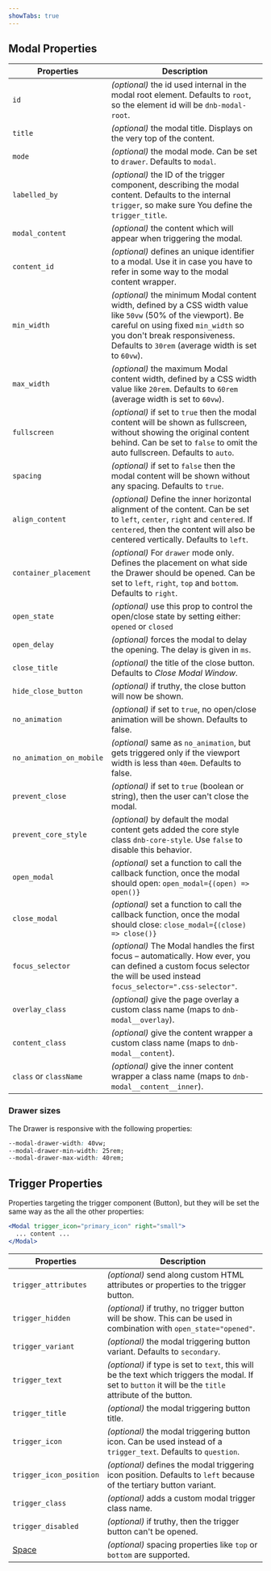 ```yaml
---
showTabs: true
---
```


## Modal Properties

| Properties               | Description                                                                                                                                                                                                                                  |
| ------------------------ | -------------------------------------------------------------------------------------------------------------------------------------------------------------------------------------------------------------------------------------------- |
| `id`                     | _(optional)_ the id used internal in the modal root element. Defaults to `root`, so the element id will be `dnb-modal-root`.                                                                                                                 |
| `title`                  | _(optional)_ the modal title. Displays on the very top of the content.                                                                                                                                                                       |
| `mode`                   | _(optional)_ the modal mode. Can be set to `drawer`. Defaults to `modal`.                                                                                                                                                                    |
| `labelled_by`            | _(optional)_ the ID of the trigger component, describing the modal content. Defaults to the internal `trigger`, so make sure You define the `trigger_title`.                                                                                 |
| `modal_content`          | _(optional)_ the content which will appear when triggering the modal.                                                                                                                                                                        |
| `content_id`             | _(optional)_ defines an unique identifier to a modal. Use it in case you have to refer in some way to the modal content wrapper.                                                                                                             |
| `min_width`              | _(optional)_ the minimum Modal content width, defined by a CSS width value like `50vw` (50% of the viewport). Be careful on using fixed `min_width` so you don't break responsiveness. Defaults to `30rem` (average width is set to `60vw`). |
| `max_width`              | _(optional)_ the maximum Modal content width, defined by a CSS width value like `20rem`. Defaults to `60rem` (average width is set to `60vw`).                                                                                               |
| `fullscreen`             | _(optional)_ if set to `true` then the modal content will be shown as fullscreen, without showing the original content behind. Can be set to `false` to omit the auto fullscreen. Defaults to `auto`.                                        |
| `spacing`                | _(optional)_ if set to `false` then the modal content will be shown without any spacing. Defaults to `true`.                                                                                                                                 |
| `align_content`          | _(optional)_ Define the inner horizontal alignment of the content. Can be set to `left`, `center`, `right` and `centered`. If `centered`, then the content will also be centered vertically. Defaults to `left`.                             |
| `container_placement`    | _(optional)_ For `drawer` mode only. Defines the placement on what side the Drawer should be opened. Can be set to `left`, `right`, `top` and `bottom`. Defaults to `right`.                                                                 |
| `open_state`             | _(optional)_ use this prop to control the open/close state by setting either: `opened` or `closed`                                                                                                                                           |
| `open_delay`             | _(optional)_ forces the modal to delay the opening. The delay is given in `ms`.                                                                                                                                                              |
| `close_title`            | _(optional)_ the title of the close button. Defaults to _Close Modal Window_.                                                                                                                                                                |
| `hide_close_button`      | _(optional)_ if truthy, the close button will now be shown.                                                                                                                                                                                  |
| `no_animation`           | _(optional)_ if set to `true`, no open/close animation will be shown. Defaults to false.                                                                                                                                                     |
| `no_animation_on_mobile` | _(optional)_ same as `no_animation`, but gets triggered only if the viewport width is less than `40em`. Defaults to false.                                                                                                                   |
| `prevent_close`          | _(optional)_ if set to `true` (boolean or string), then the user can't close the modal.                                                                                                                                                      |
| `prevent_core_style`     | _(optional)_ by default the modal content gets added the core style class `dnb-core-style`. Use `false` to disable this behavior.                                                                                                            |
| `open_modal`             | _(optional)_ set a function to call the callback function, once the modal should open: `open_modal={(open) => open()}`                                                                                                                       |
| `close_modal`            | _(optional)_ set a function to call the callback function, once the modal should close: `close_modal={(close) => close()}`                                                                                                                   |
| `focus_selector`         | _(optional)_ The Modal handles the first focus – automatically. How ever, you can defined a custom focus selector the will be used instead `focus_selector=".css-selector"`.                                                                 |
| `overlay_class`          | _(optional)_ give the page overlay a custom class name (maps to `dnb-modal__overlay`).                                                                                                                                                       |
| `content_class`          | _(optional)_ give the content wrapper a custom class name (maps to `dnb-modal__content`).                                                                                                                                                    |
| `class` or `className`   | _(optional)_ give the inner content wrapper a class name (maps to `dnb-modal__content__inner`).                                                                                                                                              |

### Drawer sizes

The Drawer is responsive with the following properties:

```css
--modal-drawer-width: 40vw;
--modal-drawer-min-width: 25rem;
--modal-drawer-max-width: 40rem;
```

## Trigger Properties

Properties targeting the trigger component (Button), but they will be set the same way as the all the other properties:

```jsx
<Modal trigger_icon="primary_icon" right="small">
  ... content ...
</Modal>
```

| Properties                                  | Description                                                                                                                                               |
| ------------------------------------------- | --------------------------------------------------------------------------------------------------------------------------------------------------------- |
| `trigger_attributes`                        | _(optional)_ send along custom HTML attributes or properties to the trigger button.                                                                       |
| `trigger_hidden`                            | _(optional)_ if truthy, no trigger button will be show. This can be used in combination with `open_state="opened"`.                                       |
| `trigger_variant`                           | _(optional)_ the modal triggering button variant. Defaults to `secondary`.                                                                                |
| `trigger_text`                              | _(optional)_ if type is set to `text`, this will be the text which triggers the modal. If set to `button` it will be the `title` attribute of the button. |
| `trigger_title`                             | _(optional)_ the modal triggering button title.                                                                                                           |
| `trigger_icon`                              | _(optional)_ the modal triggering button icon. Can be used instead of a `trigger_text`. Defaults to `question`.                                           |
| `trigger_icon_position`                     | _(optional)_ defines the modal triggering icon position. Defaults to `left` because of the tertiary button variant.                                       |
| `trigger_class`                             | _(optional)_ adds a custom modal trigger class name.                                                                                                      |
| `trigger_disabled`                          | _(optional)_ if truthy, then the trigger button can't be opened.                                                                                          |
| [Space](/uilib/components/space/properties) | _(optional)_ spacing properties like `top` or `bottom` are supported.                                                                                     |
